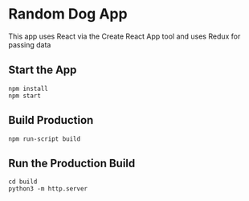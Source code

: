 # Random Dog App
This app uses React via the Create React App tool and uses Redux for passing data

## Start the App
```
npm install
npm start
```

## Build Production
```
npm run-script build
```

## Run the Production Build
```
cd build
python3 -m http.server
```
